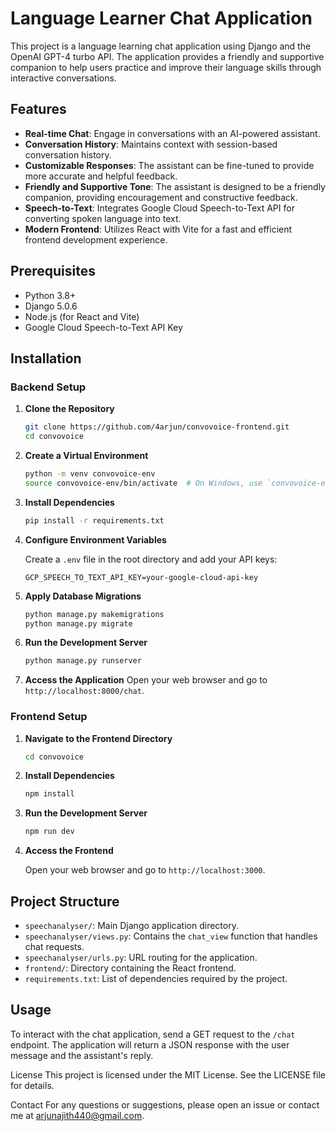 # Language Learner Chat Application

This project is a language learning chat application using Django and the OpenAI GPT-4 turbo API. The application provides a friendly and supportive companion to help users practice and improve their language skills through interactive conversations.

## Features

- **Real-time Chat**: Engage in conversations with an AI-powered assistant.
- **Conversation History**: Maintains context with session-based conversation history.
- **Customizable Responses**: The assistant can be fine-tuned to provide more accurate and helpful feedback.
- **Friendly and Supportive Tone**: The assistant is designed to be a friendly companion, providing encouragement and constructive feedback.
- **Speech-to-Text**: Integrates Google Cloud Speech-to-Text API for converting spoken language into text.
- **Modern Frontend**: Utilizes React with Vite for a fast and efficient frontend development experience.

## Prerequisites

- Python 3.8+
- Django 5.0.6
- Node.js (for React and Vite)
- Google Cloud Speech-to-Text API Key

## Installation

### Backend Setup

1. **Clone the Repository**
    ```bash
    git clone https://github.com/4arjun/convovoice-frontend.git
    cd convovoice
    ```

2. **Create a Virtual Environment**
    ```bash
    python -m venv convovoice-env
    source convovoice-env/bin/activate  # On Windows, use `convovoice-env\Scripts\activate`
    ```

3. **Install Dependencies**
    ```bash
    pip install -r requirements.txt
    ```

4. **Configure Environment Variables**

    Create a `.env` file in the root directory and add your API keys:
    ```
    GCP_SPEECH_TO_TEXT_API_KEY=your-google-cloud-api-key
    ```

5. **Apply Database Migrations**
    ```bash
    python manage.py makemigrations
    python manage.py migrate
    ```

6. **Run the Development Server**
    ```bash
    python manage.py runserver
    ```

7. **Access the Application**
    Open your web browser and go to `http://localhost:8000/chat`.

### Frontend Setup

1. **Navigate to the Frontend Directory**
    ```bash
    cd convovoice
    ```

2. **Install Dependencies**
    ```bash
    npm install
    ```

3. **Run the Development Server**
    ```bash
    npm run dev
    ```

4. **Access the Frontend**

    Open your web browser and go to `http://localhost:3000`.

## Project Structure

- `speechanalyser/`: Main Django application directory.
- `speechanalyser/views.py`: Contains the `chat_view` function that handles chat requests.
- `speechanalyser/urls.py`: URL routing for the application.
- `frontend/`: Directory containing the React frontend.
- `requirements.txt`: List of dependencies required by the project.

## Usage

To interact with the chat application, send a GET request to the `/chat` endpoint. The application will return a JSON response with the user message and the assistant's reply.


License
This project is licensed under the MIT License. See the LICENSE file for details.

Contact
For any questions or suggestions, please open an issue or contact me at arjunajith440@gmail.com.
